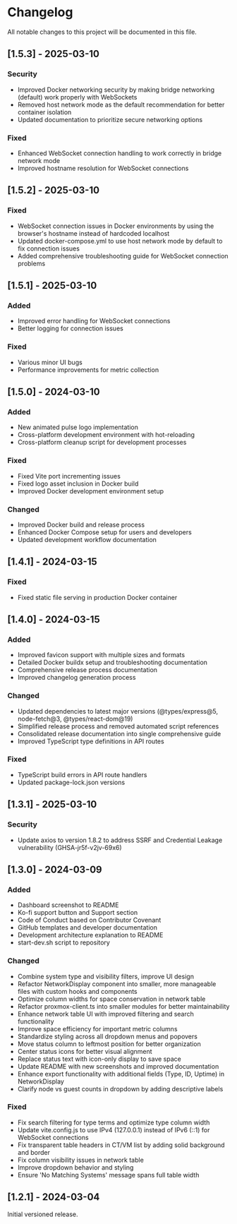 # Changelog

All notable changes to this project will be documented in this file.

## [1.5.3] - 2025-03-10

### Security
- Improved Docker networking security by making bridge networking (default) work properly with WebSockets
- Removed host network mode as the default recommendation for better container isolation
- Updated documentation to prioritize secure networking options

### Fixed
- Enhanced WebSocket connection handling to work correctly in bridge network mode
- Improved hostname resolution for WebSocket connections

## [1.5.2] - 2025-03-10

### Fixed
- WebSocket connection issues in Docker environments by using the browser's hostname instead of hardcoded localhost
- Updated docker-compose.yml to use host network mode by default to fix connection issues
- Added comprehensive troubleshooting guide for WebSocket connection problems

## [1.5.1] - 2025-03-10

### Added
- Improved error handling for WebSocket connections
- Better logging for connection issues

### Fixed
- Various minor UI bugs
- Performance improvements for metric collection

## [1.5.0] - 2024-03-10

### Added
- New animated pulse logo implementation
- Cross-platform development environment with hot-reloading
- Cross-platform cleanup script for development processes

### Fixed
- Fixed Vite port incrementing issues
- Fixed logo asset inclusion in Docker build
- Improved Docker development environment setup

### Changed
- Improved Docker build and release process
- Enhanced Docker Compose setup for users and developers
- Updated development workflow documentation

## [1.4.1] - 2024-03-15

### Fixed
- Fixed static file serving in production Docker container

## [1.4.0] - 2024-03-15

### Added
- Improved favicon support with multiple sizes and formats
- Detailed Docker buildx setup and troubleshooting documentation
- Comprehensive release process documentation
- Improved changelog generation process

### Changed
- Updated dependencies to latest major versions (@types/express@5, node-fetch@3, @types/react-dom@19)
- Simplified release process and removed automated script references
- Consolidated release documentation into single comprehensive guide
- Improved TypeScript type definitions in API routes

### Fixed
- TypeScript build errors in API route handlers
- Updated package-lock.json versions

## [1.3.1] - 2025-03-10

### Security
- Update axios to version 1.8.2 to address SSRF and Credential Leakage vulnerability (GHSA-jr5f-v2jv-69x6)

## [1.3.0] - 2024-03-09

### Added
- Dashboard screenshot to README
- Ko-fi support button and Support section
- Code of Conduct based on Contributor Covenant
- GitHub templates and developer documentation
- Development architecture explanation to README
- start-dev.sh script to repository

### Changed
- Combine system type and visibility filters, improve UI design
- Refactor NetworkDisplay component into smaller, more manageable files with custom hooks and components
- Optimize column widths for space conservation in network table
- Refactor proxmox-client.ts into smaller modules for better maintainability
- Enhance network table UI with improved filtering and search functionality
- Improve space efficiency for important metric columns
- Standardize styling across all dropdown menus and popovers
- Move status column to leftmost position for better organization
- Center status icons for better visual alignment
- Replace status text with icon-only display to save space
- Update README with new screenshots and improved documentation
- Enhance export functionality with additional fields (Type, ID, Uptime) in NetworkDisplay
- Clarify node vs guest counts in dropdown by adding descriptive labels

### Fixed
- Fix search filtering for type terms and optimize type column width
- Update vite.config.js to use IPv4 (127.0.0.1) instead of IPv6 (::1) for WebSocket connections
- Fix transparent table headers in CT/VM list by adding solid background and border
- Fix column visibility issues in network table
- Improve dropdown behavior and styling
- Ensure 'No Matching Systems' message spans full table width

## [1.2.1] - 2024-03-04

Initial versioned release. 